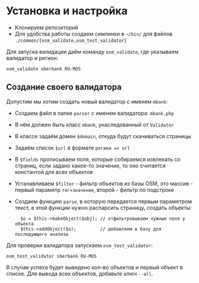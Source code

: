 Установка и настройка
=====================

* Клонируем репозиторий
* Для удобства работы создаем симлинки в `~/bin/` для файлов `./common/{osm_validate,osm_test_validator}`

Для запуска валидации даём команду `osm_validate`, где указываем валидатор и регион:

    osm_validate sberbank RU-MOS


Создание своего валидатора
--------------------------

Допустим мы хотим создать новый валидатор с именем `mbank`:
* Создаем файл в папке `parser` с именем валидатора: `mbank.php`
* В нём должен быть класс `mbank`, унаследованный от `Validator`
* В классе задаём домен `$domain`, откуда будут скачиваться страницы
* Задаём список `$url` в формате `регион => url`
* В `$fields` прописываем поля, которые собираемся извлекать со страниц, если задано какое-то значение, то оно считается константой для всех объектов
* Устанавливаем `$filter` - фильтр объектов из базы OSM, это массив - первый параметр `тег=значение`, второй - фильтр по подстроке
* Создаем функцию `parse`, в которую передается первым параметром текст, в этой функции нужно распарсить страницу, создать объекты:

        $o = $this->makeObject($obj); // отфильтровываем нужные поля у объекта
        $this->addObject($o);         // добавляем в базу для последующего анализа

Для проверки валидатора запускаем `osm_test_validator`:

    osm_test_validator sberbank RU-MOS

В случае успеха будет выведено кол-во объектов и первый объект в списке. Для вывода всех объектов, добавьте ключ `--all`.
